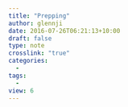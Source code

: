 ```yaml
---
title: "Prepping"
author: glennji
date: 2016-07-26T06:21:13+10:00
draft: false
type: note
crosslink: "true"
categories:
  - 
tags:
  - 
view: 6
---
```

